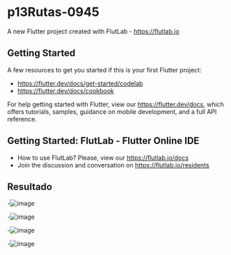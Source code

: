 # p13Rutas-0945

A new Flutter project created with FlutLab - https://flutlab.io

## Getting Started

A few resources to get you started if this is your first Flutter project:

- https://flutter.dev/docs/get-started/codelab
- https://flutter.dev/docs/cookbook

For help getting started with Flutter, view our
https://flutter.dev/docs, which offers tutorials,
samples, guidance on mobile development, and a full API reference.

## Getting Started: FlutLab - Flutter Online IDE

- How to use FlutLab? Please, view our https://flutlab.io/docs
- Join the discussion and conversation on https://flutlab.io/residents
 ## Resultado

-![image](https://github.com/JazLopezMartinez/Act15RutasV2_0495/assets/143547919/33968728-b73e-4d0b-8569-4a64d4258880)

-![image](https://github.com/JazLopezMartinez/Act15RutasV2_0495/assets/143547919/a656dbc4-de40-4151-ac12-6e2d78824b45)

-![image](https://github.com/JazLopezMartinez/Act15RutasV2_0495/assets/143547919/89e504a6-5185-46a7-a1be-eba99c444592)

-![image](https://github.com/JazLopezMartinez/Act15RutasV2_0495/assets/143547919/9cb15c9c-7e18-4c07-9dd7-2bed22970514)

